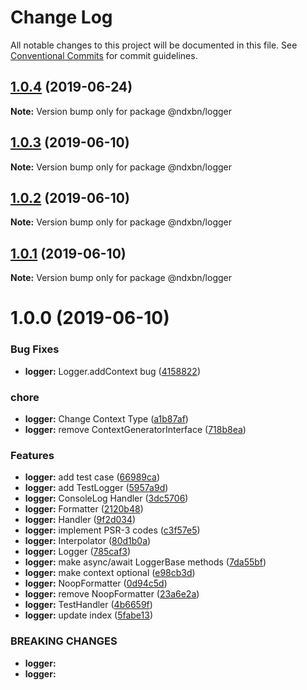 # Change Log

All notable changes to this project will be documented in this file.
See [Conventional Commits](https://conventionalcommits.org) for commit guidelines.

## [1.0.4](http://github.com/ndxbn/ndxbn/packages/logger/compare/@ndxbn/logger@1.0.3...@ndxbn/logger@1.0.4) (2019-06-24)

**Note:** Version bump only for package @ndxbn/logger





## [1.0.3](http://github.com/ndxbn/ndxbn/packages/logger/compare/@ndxbn/logger@1.0.2...@ndxbn/logger@1.0.3) (2019-06-10)

**Note:** Version bump only for package @ndxbn/logger





## [1.0.2](http://github.com/ndxbn/ndxbn/packages/logger/compare/@ndxbn/logger@1.0.1...@ndxbn/logger@1.0.2) (2019-06-10)

**Note:** Version bump only for package @ndxbn/logger

## [1.0.1](http://github.com/ndxbn/ndxbn/packages/logger/compare/@ndxbn/logger@1.0.0...@ndxbn/logger@1.0.1) (2019-06-10)

**Note:** Version bump only for package @ndxbn/logger

# 1.0.0 (2019-06-10)

### Bug Fixes

- **logger:** Logger.addContext bug ([4158822](http://github.com/ndxbn/ndxbn/packages/logger/commit/4158822))

### chore

- **logger:** Change Context Type ([a1b87af](http://github.com/ndxbn/ndxbn/packages/logger/commit/a1b87af))
- **logger:** remove ContextGeneratorInterface ([718b8ea](http://github.com/ndxbn/ndxbn/packages/logger/commit/718b8ea))

### Features

- **logger:** add test case ([66989ca](http://github.com/ndxbn/ndxbn/packages/logger/commit/66989ca))
- **logger:** add TestLogger ([5957a9d](http://github.com/ndxbn/ndxbn/packages/logger/commit/5957a9d))
- **logger:** ConsoleLog Handler ([3dc5706](http://github.com/ndxbn/ndxbn/packages/logger/commit/3dc5706))
- **logger:** Formatter ([2120b48](http://github.com/ndxbn/ndxbn/packages/logger/commit/2120b48))
- **logger:** Handler ([9f2d034](http://github.com/ndxbn/ndxbn/packages/logger/commit/9f2d034))
- **logger:** implement PSR-3 codes ([c3f57e5](http://github.com/ndxbn/ndxbn/packages/logger/commit/c3f57e5))
- **logger:** Interpolator ([80d1b0a](http://github.com/ndxbn/ndxbn/packages/logger/commit/80d1b0a))
- **logger:** Logger ([785caf3](http://github.com/ndxbn/ndxbn/packages/logger/commit/785caf3))
- **logger:** make async/await LoggerBase methods ([7da55bf](http://github.com/ndxbn/ndxbn/packages/logger/commit/7da55bf))
- **logger:** make context optional ([e98cb3d](http://github.com/ndxbn/ndxbn/packages/logger/commit/e98cb3d))
- **logger:** NoopFormatter ([0d94c5d](http://github.com/ndxbn/ndxbn/packages/logger/commit/0d94c5d))
- **logger:** remove NoopFormatter ([23a6e2a](http://github.com/ndxbn/ndxbn/packages/logger/commit/23a6e2a))
- **logger:** TestHandler ([4b6659f](http://github.com/ndxbn/ndxbn/packages/logger/commit/4b6659f))
- **logger:** update index ([5fabe13](http://github.com/ndxbn/ndxbn/packages/logger/commit/5fabe13))

### BREAKING CHANGES

- **logger:**
- **logger:**

